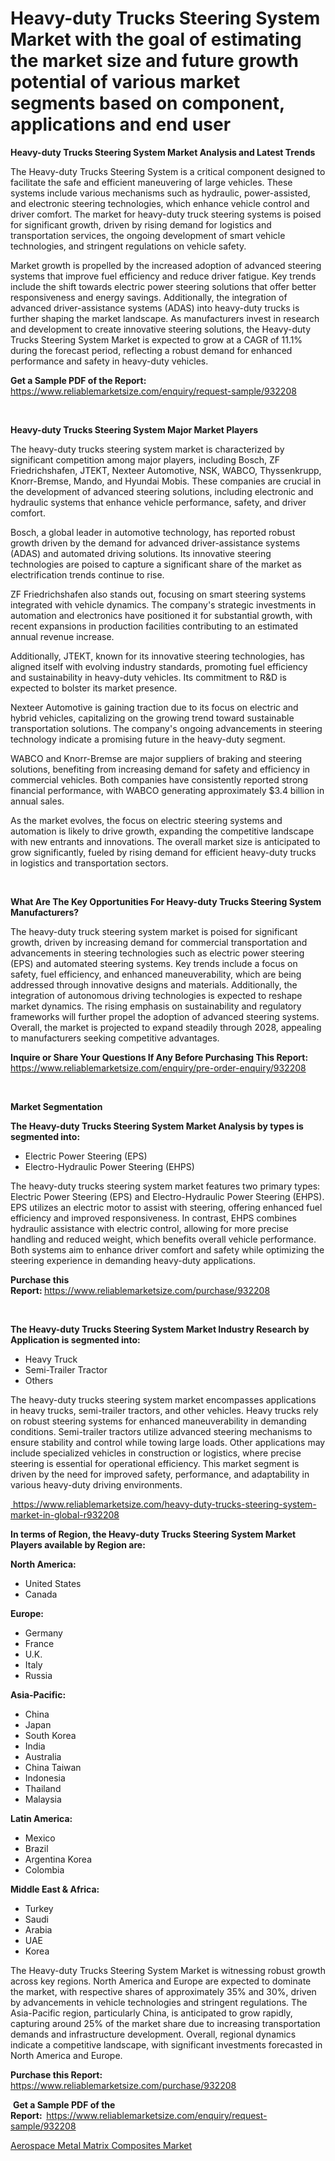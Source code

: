 <p><h1>Heavy-duty Trucks Steering System Market with the goal of estimating the market size and future growth potential of various market segments based on component, applications and end user</h1></p><p><strong>Heavy-duty Trucks Steering System Market Analysis and Latest Trends</strong></p>
<p><p>The Heavy-duty Trucks Steering System is a critical component designed to facilitate the safe and efficient maneuvering of large vehicles. These systems include various mechanisms such as hydraulic, power-assisted, and electronic steering technologies, which enhance vehicle control and driver comfort. The market for heavy-duty truck steering systems is poised for significant growth, driven by rising demand for logistics and transportation services, the ongoing development of smart vehicle technologies, and stringent regulations on vehicle safety.</p><p>Market growth is propelled by the increased adoption of advanced steering systems that improve fuel efficiency and reduce driver fatigue. Key trends include the shift towards electric power steering solutions that offer better responsiveness and energy savings. Additionally, the integration of advanced driver-assistance systems (ADAS) into heavy-duty trucks is further shaping the market landscape. As manufacturers invest in research and development to create innovative steering solutions, the Heavy-duty Trucks Steering System Market is expected to grow at a CAGR of 11.1% during the forecast period, reflecting a robust demand for enhanced performance and safety in heavy-duty vehicles.</p></p>
<p><strong>Get a Sample PDF of the Report:&nbsp;</strong> <a href="https://www.reliablemarketsize.com/enquiry/request-sample/932208?utm_campaign=2808&utm_medium=2&utm_source=Github&utm_content=ia&utm_term=21032025&utm_id=heavy-duty-trucks-steering-system">https://www.reliablemarketsize.com/enquiry/request-sample/932208</a></p>
<p>&nbsp;</p>
<p><strong>Heavy-duty Trucks Steering System Major Market Players</strong></p>
<p><p>The heavy-duty trucks steering system market is characterized by significant competition among major players, including Bosch, ZF Friedrichshafen, JTEKT, Nexteer Automotive, NSK, WABCO, Thyssenkrupp, Knorr-Bremse, Mando, and Hyundai Mobis. These companies are crucial in the development of advanced steering solutions, including electronic and hydraulic systems that enhance vehicle performance, safety, and driver comfort.</p><p>Bosch, a global leader in automotive technology, has reported robust growth driven by the demand for advanced driver-assistance systems (ADAS) and automated driving solutions. Its innovative steering technologies are poised to capture a significant share of the market as electrification trends continue to rise.</p><p>ZF Friedrichshafen also stands out, focusing on smart steering systems integrated with vehicle dynamics. The company's strategic investments in automation and electronics have positioned it for substantial growth, with recent expansions in production facilities contributing to an estimated annual revenue increase.</p><p>Additionally, JTEKT, known for its innovative steering technologies, has aligned itself with evolving industry standards, promoting fuel efficiency and sustainability in heavy-duty vehicles. Its commitment to R&D is expected to bolster its market presence.</p><p>Nexteer Automotive is gaining traction due to its focus on electric and hybrid vehicles, capitalizing on the growing trend toward sustainable transportation solutions. The company's ongoing advancements in steering technology indicate a promising future in the heavy-duty segment.</p><p>WABCO and Knorr-Bremse are major suppliers of braking and steering solutions, benefiting from increasing demand for safety and efficiency in commercial vehicles. Both companies have consistently reported strong financial performance, with WABCO generating approximately $3.4 billion in annual sales.</p><p>As the market evolves, the focus on electric steering systems and automation is likely to drive growth, expanding the competitive landscape with new entrants and innovations. The overall market size is anticipated to grow significantly, fueled by rising demand for efficient heavy-duty trucks in logistics and transportation sectors.</p></p>
<p>&nbsp;</p>
<p><strong>What Are The Key Opportunities For Heavy-duty Trucks Steering System Manufacturers?</strong></p>
<p><p>The heavy-duty truck steering system market is poised for significant growth, driven by increasing demand for commercial transportation and advancements in steering technologies such as electric power steering (EPS) and automated steering systems. Key trends include a focus on safety, fuel efficiency, and enhanced maneuverability, which are being addressed through innovative designs and materials. Additionally, the integration of autonomous driving technologies is expected to reshape market dynamics. The rising emphasis on sustainability and regulatory frameworks will further propel the adoption of advanced steering systems. Overall, the market is projected to expand steadily through 2028, appealing to manufacturers seeking competitive advantages.</p></p>
<p><strong>Inquire or Share Your Questions If Any Before Purchasing This Report:</strong> <a href="https://www.reliablemarketsize.com/enquiry/pre-order-enquiry/932208?utm_campaign=2808&utm_medium=2&utm_source=Github&utm_content=ia&utm_term=21032025&utm_id=heavy-duty-trucks-steering-system">https://www.reliablemarketsize.com/enquiry/pre-order-enquiry/932208</a></p>
<p>&nbsp;</p>
<p><strong>Market Segmentation</strong></p>
<p><strong>The Heavy-duty Trucks Steering System Market Analysis by types is segmented into:</strong></p>
<p><ul><li>Electric Power Steering (EPS)</li><li>Electro-Hydraulic Power Steering (EHPS)</li></ul></p>
<p><p>The heavy-duty trucks steering system market features two primary types: Electric Power Steering (EPS) and Electro-Hydraulic Power Steering (EHPS). EPS utilizes an electric motor to assist with steering, offering enhanced fuel efficiency and improved responsiveness. In contrast, EHPS combines hydraulic assistance with electric control, allowing for more precise handling and reduced weight, which benefits overall vehicle performance. Both systems aim to enhance driver comfort and safety while optimizing the steering experience in demanding heavy-duty applications.</p></p>
<p><strong>Purchase this Report:&nbsp;</strong><a href="https://www.reliablemarketsize.com/purchase/932208?utm_campaign=2808&utm_medium=2&utm_source=Github&utm_content=ia&utm_term=21032025&utm_id=heavy-duty-trucks-steering-system">https://www.reliablemarketsize.com/purchase/932208</a></p>
<p>&nbsp;</p>
<p><strong>The Heavy-duty Trucks Steering System Market Industry Research by Application is segmented into:</strong></p>
<p><ul><li>Heavy Truck</li><li>Semi-Trailer Tractor</li><li>Others</li></ul></p>
<p><p>The heavy-duty trucks steering system market encompasses applications in heavy trucks, semi-trailer tractors, and other vehicles. Heavy trucks rely on robust steering systems for enhanced maneuverability in demanding conditions. Semi-trailer tractors utilize advanced steering mechanisms to ensure stability and control while towing large loads. Other applications may include specialized vehicles in construction or logistics, where precise steering is essential for operational efficiency. This market segment is driven by the need for improved safety, performance, and adaptability in various heavy-duty driving environments.</p></p>
<p><a href="https://www.reliablemarketsize.com/heavy-duty-trucks-steering-system-market-in-global-r932208?utm_campaign=2808&utm_medium=2&utm_source=Github&utm_content=ia&utm_term=21032025&utm_id=heavy-duty-trucks-steering-system">&nbsp;https://www.reliablemarketsize.com/heavy-duty-trucks-steering-system-market-in-global-r932208</a></p>
<p><strong>In terms of Region, the Heavy-duty Trucks Steering System Market Players available by Region are:</strong></p>
<p>
    <p> <strong> North America: </strong>
        <ul>
            <li>United States</li>
            <li>Canada</li>
        </ul>
        </p> 
    <p> <strong> Europe: </strong>
        <ul>
            <li>Germany</li>
            <li>France</li>
            <li>U.K.</li>
            <li>Italy</li>
            <li>Russia</li>
        </ul>
        </p> 
    <p> <strong> Asia-Pacific: </strong>
        <ul>
            <li>China</li>
            <li>Japan</li>
            <li>South Korea</li>
            <li>India</li>
            <li>Australia</li>
            <li>China Taiwan</li>
            <li>Indonesia</li>
            <li>Thailand</li>
            <li>Malaysia</li>
        </ul>
        </p> 
    <p> <strong> Latin America: </strong>
        <ul>
            <li>Mexico</li>
            <li>Brazil</li>
            <li>Argentina Korea</li>
            <li>Colombia</li>
        </ul>
        </p> 
    <p> <strong> Middle East & Africa: </strong>
        <ul>
            <li>Turkey</li>
            <li>Saudi</li>
            <li>Arabia</li>
            <li>UAE</li>
            <li>Korea</li>
        </ul>
    </p>
    </p>
<p><p>The Heavy-duty Trucks Steering System Market is witnessing robust growth across key regions. North America and Europe are expected to dominate the market, with respective shares of approximately 35% and 30%, driven by advancements in vehicle technologies and stringent regulations. The Asia-Pacific region, particularly China, is anticipated to grow rapidly, capturing around 25% of the market share due to increasing transportation demands and infrastructure development. Overall, regional dynamics indicate a competitive landscape, with significant investments forecasted in North America and Europe.</p></p>
<p><strong>Purchase this Report: </strong><a href="https://www.reliablemarketsize.com/purchase/932208?utm_campaign=2808&utm_medium=2&utm_source=Github&utm_content=ia&utm_term=21032025&utm_id=heavy-duty-trucks-steering-system">https://www.reliablemarketsize.com/purchase/932208</a></p>
<p>&nbsp;<strong>Get a Sample PDF of the Report:&nbsp;&nbsp;</strong><a href="https://www.reliablemarketsize.com/enquiry/request-sample/932208?utm_campaign=2808&utm_medium=2&utm_source=Github&utm_content=ia&utm_term=21032025&utm_id=heavy-duty-trucks-steering-system">https://www.reliablemarketsize.com/enquiry/request-sample/932208</a></p>
<p><strong></strong></p>
<p><p><a href="https://github.com/saroarmaicky/Market-Research-Report-List-1/blob/main/aerospace-metal-matrix-composites-market.md?utm_campaign=2808&utm_medium=2&utm_source=Github&utm_content=ia&utm_term=21032025&utm_id=heavy-duty-trucks-steering-system">Aerospace Metal Matrix Composites Market</a></p></p>